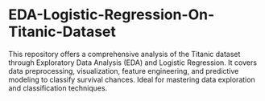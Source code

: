 # EDA-Logistic-Regression-On-Titanic-Dataset
This repository offers a comprehensive analysis of the Titanic dataset through Exploratory Data Analysis (EDA) and Logistic Regression. It covers data preprocessing, visualization, feature engineering, and predictive modeling to classify survival chances. Ideal for mastering data exploration and classification techniques.
